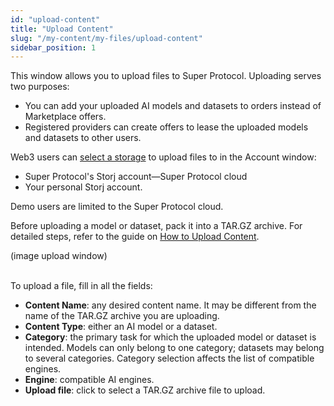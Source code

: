 ```yaml
---
id: "upload-content"
title: "Upload Content"
slug: "/my-content/my-files/upload-content"
sidebar_position: 1
---
```


This window allows you to upload files to Super Protocol. Uploading serves two purposes:

- You can add your uploaded AI models and datasets to orders instead of Marketplace offers.
- Registered providers can create offers to lease the uploaded models and datasets to other users.

Web3 users can [select a storage](/marketplace/account/web3) to upload files to in the Account window:

- Super Protocol's Storj account—Super Protocol cloud
- Your personal Storj account.

Demo users are limited to the Super Protocol cloud.

Before uploading a model or dataset, pack it into a TAR.GZ archive. For detailed steps, refer to the guide on [How to Upload Content](/marketplace/guides/upload).

(image upload window)
<br/>
<br/>

To upload a file, fill in all the fields:

- **Content Name**: any desired content name. It may be different from the name of the TAR.GZ archive you are uploading.
- **Content Type**: either an AI model or a dataset.
- **Category**: the primary task for which the uploaded model or dataset is intended. Models can only belong to one category; datasets may belong to several categories. Category selection affects the list of compatible engines.
- **Engine**: compatible AI engines.
- **Upload file**: click to select a TAR.GZ archive file to upload.